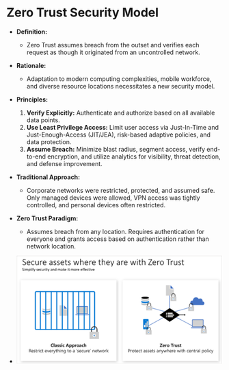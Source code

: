 # Zero Trust Security Model

- **Definition:**
  - Zero Trust assumes breach from the outset and verifies each request as though it originated from an uncontrolled network.

- **Rationale:**
  - Adaptation to modern computing complexities, mobile workforce, and diverse resource locations necessitates a new security model.

- **Principles:**
  1. **Verify Explicitly:** Authenticate and authorize based on all available data points.
  2. **Use Least Privilege Access:** Limit user access via Just-In-Time and Just-Enough-Access (JIT/JEA), risk-based adaptive policies, and data protection.
  3. **Assume Breach:** Minimize blast radius, segment access, verify end-to-end encryption, and utilize analytics for visibility, threat detection, and defense improvement.

- **Traditional Approach:**
  - Corporate networks were restricted, protected, and assumed safe. Only managed devices were allowed, VPN access was tightly controlled, and personal devices often restricted.

- **Zero Trust Paradigm:**
  - Assumes breach from any location. Requires authentication for everyone and grants access based on authentication rather than network location.
- ![Diagram comparing zero trust authenticating everyone compared to classic relying on network location.](image-4.png)
